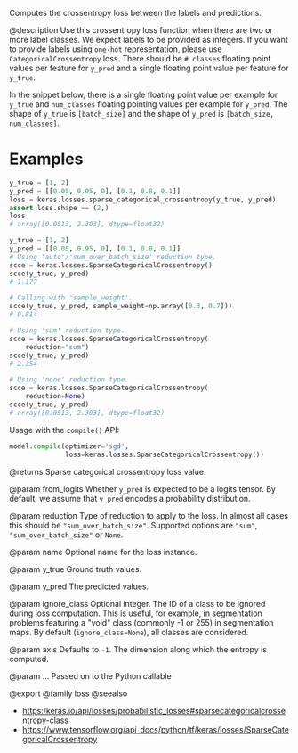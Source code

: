 Computes the crossentropy loss between the labels and predictions.

@description
Use this crossentropy loss function when there are two or more label
classes.  We expect labels to be provided as integers. If you want to
provide labels using `one-hot` representation, please use
`CategoricalCrossentropy` loss.  There should be `# classes` floating point
values per feature for `y_pred` and a single floating point value per
feature for `y_true`.

In the snippet below, there is a single floating point value per example for
`y_true` and `num_classes` floating pointing values per example for
`y_pred`. The shape of `y_true` is `[batch_size]` and the shape of `y_pred`
is `[batch_size, num_classes]`.

# Examples
```python
y_true = [1, 2]
y_pred = [[0.05, 0.95, 0], [0.1, 0.8, 0.1]]
loss = keras.losses.sparse_categorical_crossentropy(y_true, y_pred)
assert loss.shape == (2,)
loss
# array([0.0513, 2.303], dtype=float32)
```
```python
y_true = [1, 2]
y_pred = [[0.05, 0.95, 0], [0.1, 0.8, 0.1]]
# Using 'auto'/'sum_over_batch_size' reduction type.
scce = keras.losses.SparseCategoricalCrossentropy()
scce(y_true, y_pred)
# 1.177
```

```python
# Calling with 'sample_weight'.
scce(y_true, y_pred, sample_weight=np.array([0.3, 0.7]))
# 0.814
```

```python
# Using 'sum' reduction type.
scce = keras.losses.SparseCategoricalCrossentropy(
    reduction="sum")
scce(y_true, y_pred)
# 2.354
```

```python
# Using 'none' reduction type.
scce = keras.losses.SparseCategoricalCrossentropy(
    reduction=None)
scce(y_true, y_pred)
# array([0.0513, 2.303], dtype=float32)
```

Usage with the `compile()` API:

```python
model.compile(optimizer='sgd',
              loss=keras.losses.SparseCategoricalCrossentropy())
```

@returns
Sparse categorical crossentropy loss value.

@param from_logits
Whether `y_pred` is expected to be a logits tensor. By
default, we assume that `y_pred` encodes a probability distribution.

@param reduction
Type of reduction to apply to the loss. In almost all cases
this should be `"sum_over_batch_size"`.
Supported options are `"sum"`, `"sum_over_batch_size"` or `None`.

@param name
Optional name for the loss instance.

@param y_true
Ground truth values.

@param y_pred
The predicted values.

@param ignore_class
Optional integer. The ID of a class to be ignored during
loss computation. This is useful, for example, in segmentation
problems featuring a "void" class (commonly -1 or 255) in
segmentation maps. By default (`ignore_class=None`), all classes are
considered.

@param axis
Defaults to `-1`. The dimension along which the entropy is
computed.

@param ...
Passed on to the Python callable

@export
@family loss
@seealso
+ <https:/keras.io/api/losses/probabilistic_losses#sparsecategoricalcrossentropy-class>
+ <https://www.tensorflow.org/api_docs/python/tf/keras/losses/SparseCategoricalCrossentropy>
